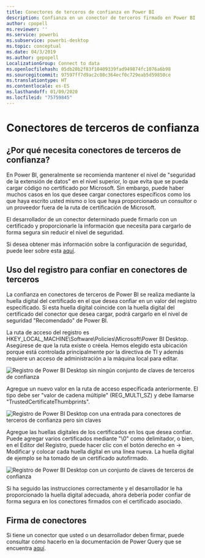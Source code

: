 ```yaml
---
title: Conectores de terceros de confianza en Power BI
description: Confianza en un conector de terceros firmado en Power BI
author: cpopell
ms.reviewer: ''
ms.service: powerbi
ms.subservice: powerbi-desktop
ms.topic: conceptual
ms.date: 04/3/2019
ms.author: gepopell
LocalizationGroup: Connect to data
ms.openlocfilehash: 05db20b2f83f10409339fad949874fc1076a6b98
ms.sourcegitcommit: 97597ff7d9ac2c08c364ecf0c729eab5d59850ce
ms.translationtype: HT
ms.contentlocale: es-ES
ms.lasthandoff: 01/09/2020
ms.locfileid: "75759845"
---
```

# <a name="trusted-third-party-connectors"></a>Conectores de terceros de confianza

## <a name="why-do-you-need-trusted-third-party-connectors"></a>¿Por qué necesita conectores de terceros de confianza?

En Power BI, generalmente se recomienda mantener el nivel de "seguridad de la extensión de datos" en el nivel superior, lo que evita que se pueda cargar código no certificado por Microsoft. Sin embargo, puede haber muchos casos en los que desee cargar conectores específicos como los que haya escrito usted mismo o los que haya proporcionado un consultor o un proveedor fuera de la ruta de certificación de Microsoft.

El desarrollador de un conector determinado puede firmarlo con un certificado y proporcionarle la información que necesita para cargarlo de forma segura sin reducir el nivel de seguridad.

Si desea obtener más información sobre la configuración de seguridad, puede leer sobre esta [aquí](https://docs.microsoft.com/power-bi/desktop-connector-extensibility).

## <a name="using-the-registry-to-trust-third-party-connectors"></a>Uso del registro para confiar en conectores de terceros

La confianza en conectores de terceros de Power BI se realiza mediante la huella digital del certificado en el que desea confiar en un valor del registro especificado. Si esta huella digital coincide con la huella digital del certificado del conector que desea cargar, podrá cargarlo en el nivel de seguridad "Recomendado" de Power BI. 

La ruta de acceso del registro es HKEY_LOCAL_MACHINE\Software\Policies\Microsoft\Power BI Desktop. Asegúrese de que la ruta existe o créela. Hemos elegido esta ubicación porque está controlada principalmente por la directiva de TI y además requiere un acceso de administración a la máquina local para editar. 

![Registro de Power BI Desktop sin ningún conjunto de claves de terceros de confianza](media/desktop-trusted-third-party-connectors/desktoptrustedthird1.png)

Agregue un nuevo valor en la ruta de acceso especificada anteriormente. El tipo debe ser "valor de cadena múltiple" (REG_MULTI_SZ) y debe llamarse "TrustedCertificateThumbprints". 

![Registro de Power BI Desktop con una entrada para conectores de terceros de confianza pero sin claves](media/desktop-trusted-third-party-connectors/desktoptrustedthird2.png)

Agregue las huellas digitales de los certificados en los que desea confiar. Puede agregar varios certificados mediante "\0" como delimitador, o bien, en el Editor del Registro, puede hacer clic con el botón derecho en -> Modificar y colocar cada huella digital en una línea nueva. La huella digital de ejemplo se ha tomado de un certificado autofirmado. 

 ![Registro de Power BI Desktop con un conjunto de claves de terceros de confianza](media/desktop-trusted-third-party-connectors/desktoptrustedthird3.png)

Si ha seguido las instrucciones correctamente y el desarrollador le ha proporcionado la huella digital adecuada, ahora debería poder confiar de forma segura en los conectores firmados con el certificado asociado.

## <a name="how-to-sign-connectors"></a>Firma de conectores

Si tiene un conector que usted o un desarrollador deben firmar, puede consultar cómo hacerlo en la documentación de Power Query que se encuentra [aquí](https://docs.microsoft.com/power-query/handlingconnectorsigning).
